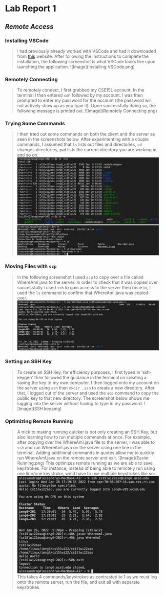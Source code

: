 # Lab Report 1
## *Remote Access*
### Installing VSCode
> I had previously already worked with VSCode and had it downloaded from [this](https://code.visualstudio.com/) website. After following the instructions to complete the installation, the following screenshot is what VSCode looks like upon launching the application.
![Image](Installing VSCode.png)
### Remotely Connecting
> To remotely connect, I first grabbed my CSE15L account. In the terminal I then entered `ssh` followed by my account. I was then prompted to enter my password for the account (the password will not actively show up as you type it). Upon successfully doing so, the following message is printed out.
![Image](Remotely Connecting.png)
### Trying Some Commands
> I then tried out some commands on both the client and the server as seen in the screenshots below. After experimenting with a couple commands, I assumed that `ls` lists out files and directories, `cd` changes directories, `pwd` lists the current directory you are working in, and so on.
![Image](Command.png)
![Image](Commands.png)
### Moving Files with `scp`
> In the following screenshot I used `scp` to copy over a file called WhereAmI.java to the server. In order to check that it was copied over successfully I used `ssh` to gain access to the server then once in, I used the `ls` command to confirm that WhereAmI.java was copied over.
![Image](scp.png)
### Setting an SSH Key
> To create an SSH Key, for efficiency purposes, I first typed in 'ssh-keygen' then followed the guidance in the terminal on creating a saving the key to my own computer. I then logged onto my account on the server using `ssh` then `mkdir .ssh` to create a new directory. After that, I logged out of the server and used the `scp` command to copy the public key to that new directory. The screenshot below shows me logging into the server without having to type in my password.
![Image](SSH key.png)
### Optimizing Remote Running
> A trick to making running quicker is not only creating an SSH Key, but also learning how to run multiple commands at once. For example, after copying over the WhereAmI.java file to the server, I was able to `ssh` and run WhereAmI.java on the server using one line in the terminal. Adding additional commands in quotes allow me to quickly run WhereAmI.java on the remote server and exit. 
![Image](Easier Running.png)
This optimizes remote running as we are able to save keystrokes. For instance, instead of being able to remotely run using one line/one keystroke, we'd have to use multiple keystrokes like so:
![Image](keystrokes.png)
This takes 4 commands/keystrokes as contrasted to 1 as we must log onto the remote server, run the file, and exit all with separate keystrokes.
